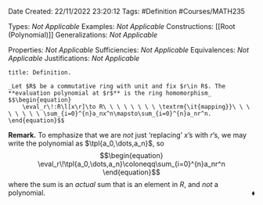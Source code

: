 <div class="topSpace"></div>

Date Created: 22/11/2022 23:20:12
Tags: #Definition #Courses/MATH235

Types: _Not Applicable_
Examples: _Not Applicable_
Constructions: [[Root (Polynomial)]]
Generalizations: _Not Applicable_

Properties: _Not Applicable_
Sufficiencies: _Not Applicable_
Equivalences: _Not Applicable_
Justifications: _Not Applicable_

``` ad-Definition
title: Definition.

_Let $R$ be a commutative ring with unit and fix $r\in R$. The **evaluation polynomial at $r$** is the ring homomorphism_
$$\begin{equation}
    \eval_r\!:R\l[x\r]\to R\ \ \ \ \ \ \ \ \textrm{\it{mapping}}\ \ \ \ \ \ \ \ \sum_{i=0}^{n}a_nx^n\mapsto\sum_{i=0}^{n}a_nr^n.
\end{equation}$$

```

**Remark.** To emphasize that we are _not_ just $\textrm{`}$replacing$\textrm{'}$ $x$$\textrm{'}$s with $r$$\textrm{'}$s, we may write the polynomial as $\tpl{a_0,\dots,a_n}$, so
$$\begin{equation}
    \eval_r\!\tpl{a_0,\dots,a_n}\coloneqq\sum_{i=0}^{n}a_nr^n
\end{equation}$$
where the sum is an _actual_ sum that is an element in $R$, and _not_ a polynomial.<span style="float:right;">$\blacklozenge$</span>
